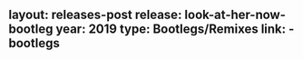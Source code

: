layout: releases-post
release: look-at-her-now-bootleg
year: 2019
type: Bootlegs/Remixes
link: -bootlegs
---